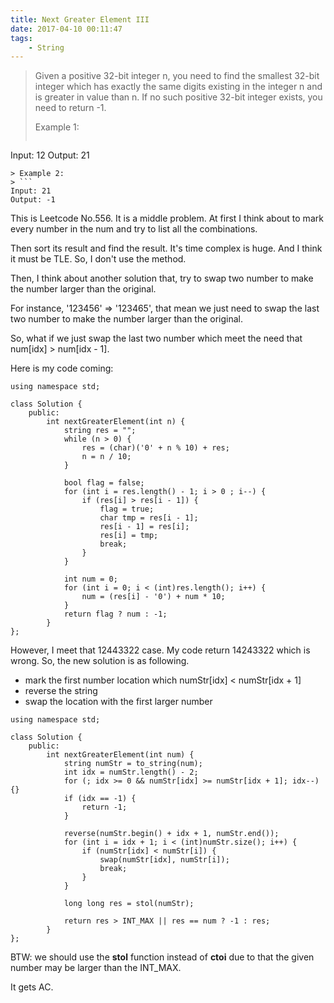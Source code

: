 ```yaml
---
title: Next Greater Element III
date: 2017-04-10 00:11:47
tags:
    - String
---
```


> Given a positive 32-bit integer n, you need to find the smallest 32-bit integer which has exactly the same digits existing in the integer n and is greater in value than n. If no such positive 32-bit integer exists, you need to return -1.
>
> Example 1:
> ```
Input: 12
Output: 21
```
> Example 2:
> ```
Input: 21
Output: -1
```

<!--more-->

This is Leetcode No.556. It is a middle problem. At first I think about to mark every number in the num and try to list all the combinations.

Then sort its result and find the result. It's time complex is huge. And I think it must be TLE. So, I don't use the method.

Then, I think about another solution that, try to swap two number to make the number larger than the original.

For instance, '123456' => '123465', that mean we just need to swap the last two number to make the number larger than the original.

So, what if we just swap the last two number which meet the need that num[idx] > num[idx - 1].

Here is my code coming:

```
using namespace std;

class Solution {
    public:
        int nextGreaterElement(int n) {
            string res = "";
            while (n > 0) {
                res = (char)('0' + n % 10) + res;
                n = n / 10;
            }

            bool flag = false;
            for (int i = res.length() - 1; i > 0 ; i--) {
                if (res[i] > res[i - 1]) {
                    flag = true;
                    char tmp = res[i - 1];
                    res[i - 1] = res[i];
                    res[i] = tmp;
                    break;
                }
            }

            int num = 0;
            for (int i = 0; i < (int)res.length(); i++) {
                num = (res[i] - '0') + num * 10;
            }
            return flag ? num : -1;
        }
};
```

However, I meet that 12443322 case. My code return 14243322 which is wrong. So, the new solution is as following.

+ mark the first number location which numStr[idx] < numStr[idx + 1]
+ reverse the string
+ swap the location with the first larger number

```
using namespace std;

class Solution {
    public:
        int nextGreaterElement(int num) {
            string numStr = to_string(num);
            int idx = numStr.length() - 2;
            for (; idx >= 0 && numStr[idx] >= numStr[idx + 1]; idx--) {}
            if (idx == -1) {
                return -1;
            }

            reverse(numStr.begin() + idx + 1, numStr.end());
            for (int i = idx + 1; i < (int)numStr.size(); i++) {
                if (numStr[idx] < numStr[i]) {
                    swap(numStr[idx], numStr[i]);
                    break;
                }
            }

            long long res = stol(numStr);

            return res > INT_MAX || res == num ? -1 : res;
        }
};
```

BTW: we should use the **stol** function instead of **ctoi** due to that the given number may be larger than the INT_MAX.

It gets AC.
